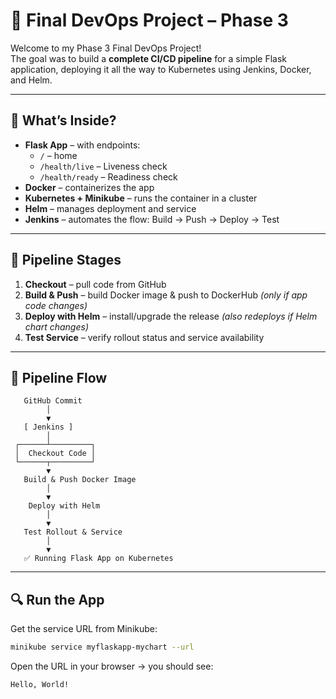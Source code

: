 # 🚀 Final DevOps Project – Phase 3

Welcome to my Phase 3 Final DevOps Project!  
The goal was to build a **complete CI/CD pipeline** for a simple Flask application, deploying it all the way to Kubernetes using Jenkins, Docker, and Helm.  

---

## 🧩 What’s Inside?
- **Flask App** – with endpoints:
  - `/` – home  
  - `/health/live` – Liveness check  
  - `/health/ready` – Readiness check  
- **Docker** – containerizes the app  
- **Kubernetes + Minikube** – runs the container in a cluster  
- **Helm** – manages deployment and service  
- **Jenkins** – automates the flow: Build → Push → Deploy → Test  

---

## 📂 Pipeline Stages
1. **Checkout** – pull code from GitHub  
2. **Build & Push** – build Docker image & push to DockerHub *(only if app code changes)*  
3. **Deploy with Helm** – install/upgrade the release *(also redeploys if Helm chart changes)*  
4. **Test Service** – verify rollout status and service availability  

---

## 🔄 Pipeline Flow

```text
   GitHub Commit
        │
        ▼
   [ Jenkins ]
        │
 ┌──────┴─────────┐
 │  Checkout Code │
 └──────┬─────────┘
        ▼
   Build & Push Docker Image
        │
        ▼
    Deploy with Helm
        │
        ▼
   Test Rollout & Service
        │
        ▼
   ✅ Running Flask App on Kubernetes
```

---

## 🔍 Run the App
Get the service URL from Minikube:
```bash
minikube service myflaskapp-mychart --url
```

Open the URL in your browser → you should see:  
```
Hello, World!
```

